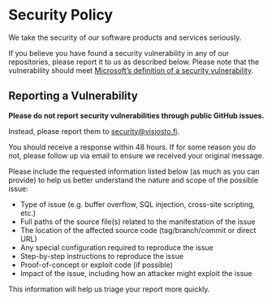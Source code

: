 # Security Policy

We take the security of our software products and services seriously.

If you believe you have found a security vulnerability in any of our repositories, please report it to us as described below. Please note that the vulnerability should meet [Microsoft’s definition of a security vulnerability](https://docs.microsoft.com/en-us/previous-versions/tn-archive/cc751383(v=technet.10)).

## Reporting a Vulnerability

**Please do not report security vulnerabilities through public GitHub issues.**

Instead, please report them to security@visiosto.fi.

You should receive a response within 48 hours. If for some reason you do not, please follow up via email to ensure we received your original message. <!-- Additional information can be found at ... -->

Please include the requested information listed below (as much as you can provide) to help us better understand the nature and scope of the possible issue:

- Type of issue (e.g. buffer overflow, SQL injection, cross-site scripting, etc.)
- Full paths of the source file(s) related to the manifestation of the issue
- The location of the affected source code (tag/branch/commit or direct URL)
- Any special configuration required to reproduce the issue
- Step-by-step instructions to reproduce the issue
- Proof-of-concept or exploit code (if possible)
- Impact of the issue, including how an attacker might exploit the issue

This information will help us triage your report more quickly.
